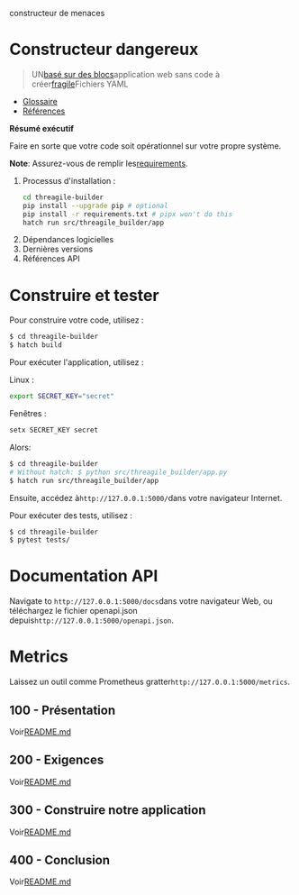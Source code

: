 constructeur de menaces

# Constructeur dangereux

> UN[basé sur des blocs](https://developers.google.com/blockly)application web sans code à créer[fragile](https://threagile.io)Fichiers YAML

-   [Glossaire](./GLOSSARY.md)
-   [Références](./REFERENCES.md)

**Résumé exécutif**

Faire en sorte que votre code soit opérationnel sur votre propre système.

**Note**: Assurez-vous de remplir les[requirements](./200/README.md).

1.  Processus d'installation :
    ```bash
    cd threagile-builder
    pip install --upgrade pip # optional
    pip install -r requirements.txt # pipx won't do this
    hatch run src/threagile_builder/app
    ```
2.  Dépendances logicielles
3.  Dernières versions
4.  Références API

# Construire et tester

Pour construire votre code, utilisez :

```bash
$ cd threagile-builder
$ hatch build
```

Pour exécuter l'application, utilisez :

Linux :

```bash
export SECRET_KEY="secret"
```

Fenêtres :

```bash
setx SECRET_KEY secret
```

Alors:

```bash
$ cd threagile-builder
# Without hatch: $ python src/threagile_builder/app.py
$ hatch run src/threagile_builder/app
```

Ensuite, accédez à`http://127.0.0.1:5000/`dans votre navigateur Internet.

Pour exécuter des tests, utilisez :

```bash
$ cd threagile-builder
$ pytest tests/
```

# Documentation API

Navigate to `http://127.0.0.1:5000/docs`dans votre navigateur Web, ou téléchargez le fichier openapi.json depuis`http://127.0.0.1:5000/openapi.json`.

# Metrics

Laissez un outil comme Prometheus gratter`http://127.0.0.1:5000/metrics`.

## 100 - Présentation

Voir[README.md](./100/README.md)

## 200 - Exigences

Voir[README.md](./200/README.md)

## 300 - Construire notre application

Voir[README.md](./300/README.md)

## 400 - Conclusion

Voir[README.md](./400/README.md)
